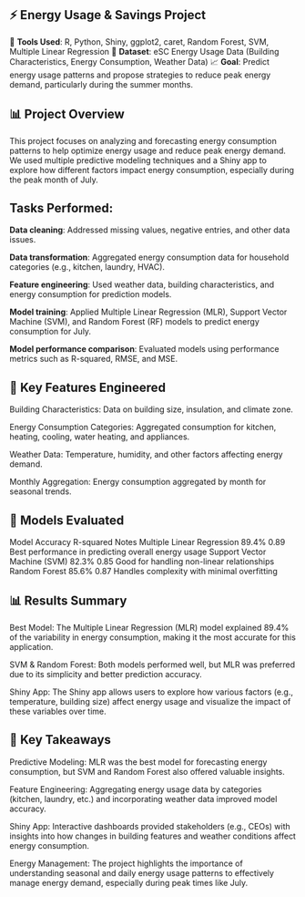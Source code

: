 ## ⚡ Energy Usage & Savings Project
📌 **Tools Used**: R, Python, Shiny, ggplot2, caret, Random Forest, SVM, Multiple Linear Regression
📁 **Dataset**: eSC Energy Usage Data (Building Characteristics, Energy Consumption, Weather Data)
📈 **Goal**: Predict energy usage patterns and propose strategies to reduce peak energy demand, particularly during the summer months.

## 📊 Project Overview
This project focuses on analyzing and forecasting energy consumption patterns to help optimize energy usage and reduce peak energy demand. We used multiple predictive modeling techniques and a Shiny app to explore how different factors impact energy consumption, especially during the peak month of July.

## Tasks Performed:

**Data cleaning**: Addressed missing values, negative entries, and other data issues.

**Data transformation**: Aggregated energy consumption data for household categories (e.g., kitchen, laundry, HVAC).

**Feature engineering**: Used weather data, building characteristics, and energy consumption for prediction models.

**Model training**: Applied Multiple Linear Regression (MLR), Support Vector Machine (SVM), and Random Forest (RF) models to predict energy consumption for July.

**Model performance comparison**: Evaluated models using performance metrics such as R-squared, RMSE, and MSE.

## 🧠 Key Features Engineered
Building Characteristics: Data on building size, insulation, and climate zone.

Energy Consumption Categories: Aggregated consumption for kitchen, heating, cooling, water heating, and appliances.

Weather Data: Temperature, humidity, and other factors affecting energy demand.

Monthly Aggregation: Energy consumption aggregated by month for seasonal trends.

## 🤖 Models Evaluated

Model	Accuracy	R-squared	Notes
Multiple Linear Regression	89.4%	0.89	Best performance in predicting overall energy usage
Support Vector Machine (SVM)	82.3%	0.85	Good for handling non-linear relationships
Random Forest	85.6%	0.87	Handles complexity with minimal overfitting
## 📊 Results Summary
Best Model: The Multiple Linear Regression (MLR) model explained 89.4% of the variability in energy consumption, making it the most accurate for this application.

SVM & Random Forest: Both models performed well, but MLR was preferred due to its simplicity and better prediction accuracy.

Shiny App: The Shiny app allows users to explore how various factors (e.g., temperature, building size) affect energy usage and visualize the impact of these variables over time.

## 📌 Key Takeaways
Predictive Modeling: MLR was the best model for forecasting energy consumption, but SVM and Random Forest also offered valuable insights.

Feature Engineering: Aggregating energy usage data by categories (kitchen, laundry, etc.) and incorporating weather data improved model accuracy.

Shiny App: Interactive dashboards provided stakeholders (e.g., CEOs) with insights into how changes in building features and weather conditions affect energy consumption.

Energy Management: The project highlights the importance of understanding seasonal and daily energy usage patterns to effectively manage energy demand, especially during peak times like July.
